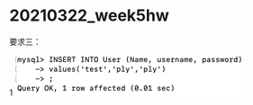 # 20210322_week5hw

要求三：

1
 ![image](https://github.com/Ariana850409/20210322_week5hw/raw/master/3-1.0.png)

